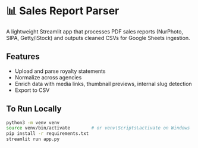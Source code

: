 # 📊 Sales Report Parser

A lightweight Streamlit app that processes PDF sales reports (NurPhoto, SIPA, Getty/iStock) and outputs cleaned CSVs for Google Sheets ingestion.

## Features

- Upload and parse royalty statements
- Normalize across agencies
- Enrich data with media links, thumbnail previews, internal slug detection
- Export to CSV

## To Run Locally

```bash
python3 -m venv venv
source venv/bin/activate        # or venv\Scripts\activate on Windows
pip install -r requirements.txt
streamlit run app.py
```
